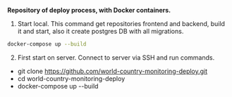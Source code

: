 **Repository of deploy process, with Docker containers.**

1. Start local. This command get repositories frontend and backend, 
build it and start, also it create postgres DB with all migrations.

```bash 
docker-compose up --build 
```

2. First start on server.
Connect to server via SSH and run commands. 
 - git clone https://github.com/world-country-monitoring-deploy.git
 - cd world-country-monitoring-deploy
 - docker-compose up --build